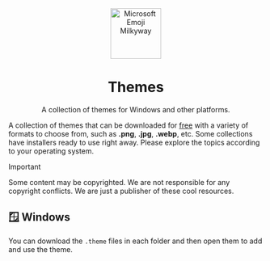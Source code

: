 <div align="center">
  <img src="https://em-content.zobj.net/source/microsoft-teams/363/milky-way_1f30c.png" alt="Microsoft Emoji Milkyway" width="100" />
  <h1>Themes</h1>
  <p>A collection of themes for Windows and other platforms.</p>
</div>

A collection of themes that can be downloaded for <u>free</u> with a variety of formats to choose from, such as **.png**, **.jpg**, **.webp**, etc. Some collections have installers ready to use right away. Please explore the topics according to your operating system.

> [!IMPORTANT]
> Some content may be copyrighted. We are not responsible for any copyright conflicts. We are just a publisher of these cool resources.

## 🪟 Windows

You can download the `.theme` files in each folder and then open them to add and use the theme.
